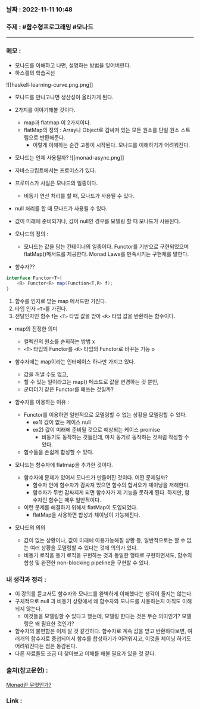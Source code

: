### 날짜 : 2022-11-11 10:48
### 주제 : #함수형프로그래밍 #모나드 

---- 

### 메모 : 
- 모나드를 이해하고 나면, 설명하는 방법을 잊어버린다. 
- 하스켈의 학습곡선 

![[haskell-learning-curve.png.png]]


- 모나드를 만나고나면 생산성이 올라가게 된다. 

- 2가지를 이야기해볼 것이다. 
	- map과 flatmap 이 2가지이다. 
	- flatMap의 정의 : Array나 Object로 감싸져 있는 모든 원소를 단일 원소 스트림으로 반환해준다. 
		- 이렇게 이해하는 순간 고통이 시작된다. 모나드를 이해하기가 어려워진다.


- 모나드는 언제 사용될까? 
![[monad-async.png]]
- 자바스크립트에서는 프로미스가 있다. 
- 프로미스가 사실은 모나드의 일종이다. 
	- 비동기 연산 처리를 할 때, 모나드가 사용될 수 있다. 
- null 처리를 할 때 모나드가 사용될 수 있다. 
- 값이 미래에 준비되거나, 값이 null인 경우를 모델링 할 때 모나드가 사용된다. 

- 모나드의 정의 : 
	- 모나드는 값을 담는 컨테이너의 일종이다. Functor를 기반으로 구현되었으며 flatMap()메서드를 제공한다. Monad Laws를 만족시키는 구현체를 말한다. 

- 함수자?? 
```java
interface Functor<T>{
	<R> Functor<R> map(Function<T,R> f);
}
```
1. 함수를 인자로 받는 map 메서드만 가진다. 
2. 타입 인자 `<T>`를 가진다. 
3. 전달인자인 함수 f는 `<T>` 타입 값을 받아 `<R>` 타입 값을 반환하는 함수이다. 

- map의 진정한 의미 
	- 컬렉션의 원소를 순회하는 방법 x 
	- `<T>` 타입의 Functor를 `<R>` 타입의 Functor로 바꾸는 기능 o 
- 함수자에는 map이라는 인터페이스 하나만 가지고 있다. 
	- 값을 꺼낼 수도 없고, 
	- 할 수 있는 일이라고는 map() 메소드로 값을 변경하는 것 뿐인, 
	- 군더더기 같은 Functor를 왜쓰는 것일까? 

- 함수자를 이용하는 이유 : 
	- Functor를 이용하면 일반적으로 모델링할 수 없는 상황을 모델링할 수 있다. 
		- ex1) 값이 없는 케이스 null 
		- ex2) 값이 미래에 준비될 것으로 예상되는 케이스 promise
			- 비동기도 동작하는 것들인데, 마치 동기로 동작하는 것처럼 작성할 수 있다. 
	- 함수들을 손쉽게 합성할 수 있다. 


- 모나드는 함수자에 flatmap을 추가한 것이다. 
	- 함수자에 문제가 있어서 모나드가 만들어진 것이다. 어떤 문제일까? 
		- 함수자 안에 함수자가 감싸져 있으면 함수의 합서오가 체이닝을 저해한다. 
		- 함수자가 두번 감싸지게 되면 함수자가 제 기능을 못하게 된다. 하지만, 함수자인 함수는 매우 일반적이다. 
	- 이런 문제를 해결하기 위해서 flatMap이 도입되었다. 
		- flatMap을 사용하면 합성과 체이닝이 가능해진다. 


- 모나드의 의의 
	- 값이 없는 상황이나, 값이 미래에 이용가능해질 상황 등, 일반적으로는 할 수 없는 여러 상황을 모델링할 수 있다는 것에 의의가 있다. 
	- 비동기 로직을 동기 로직을 구현하는 것과 동일한 형태로 구현하면서도, 함수의 합성 및 완전한 non-blocking pipeline을 구현할 수 있다. 



### 내 생각과 정리 : 
- 이 강의를 듣고서도 함수자와 모나드를 완벽하게 이해했다는 생각이 들지는 않는다. 
- 구체적으로 null 과 비동기 상황에서 왜 함수자와 모나드를 사용하는지 아직도 이해되지 않는다. 
	- 이것들을 모델링할 수 있다고 했는데, 모델링 한다는 것은 무슨 의미인가? 모델링은 왜 필요한 것인가? 
- 함수자의 불편함은 이제 알 것 같긴하다. 함수자로 계속 값을 받고 반환하다보면, 여러개의 함수자로 중첩되어서 함수를 합성하기가 어려워지고, 이것을 체이닝 하기도 어려워진다는 점은 동감된다. 
- 다른 자료들도 조금 더 찾아보고 이해를 해볼 필요가 있을 것 같다. 


### 출처(참고문헌) : 
[Monad란 무엇인가?](https://youtu.be/jI4aMyqvpfQ)


### Link : 
